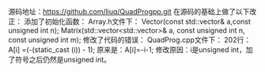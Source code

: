 源码地址：https://github.com/liuq/QuadProgpp.git
在源码的基础上做了以下改正：
添加了初始化函数：
Array.h文件下：
Vector(const std::vector<T>& a,const unsigned int n);
Matrix(std::vector<std::vector<T>>& a, const unsigned int n, const unsigned int m);
修改了代码的错误：
QuadProg.cpp文件下：
202行：  A[i] =(-(static_cast<int> (i)) - 1); 原来是：A[i]=-i-1;
修改原因：i是unsigned int，加了符号之后仍然是unsigned int。
